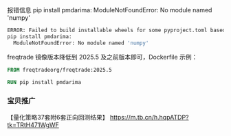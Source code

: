 报错信息 pip install pmdarima: ModuleNotFoundError: No module named 'numpy'

```sh
ERROR: Failed to build installable wheels for some pyproject.toml based projects (pmdarima)
pip install pmdarima:
  ModuleNotFoundError: No module named 'numpy'
```

freqtrade 镜像版本降低到 2025.5 及之前版本即可，Dockerfile 示例：

```dockerfile
FROM freqtradeorg/freqtrade:2025.5

RUN pip install pmdarima
```

### 宝贝推广

【量化策略37套附6套正向回测结果】 https://m.tb.cn/h.hqpATDP?tk=TRtH471WgWF
